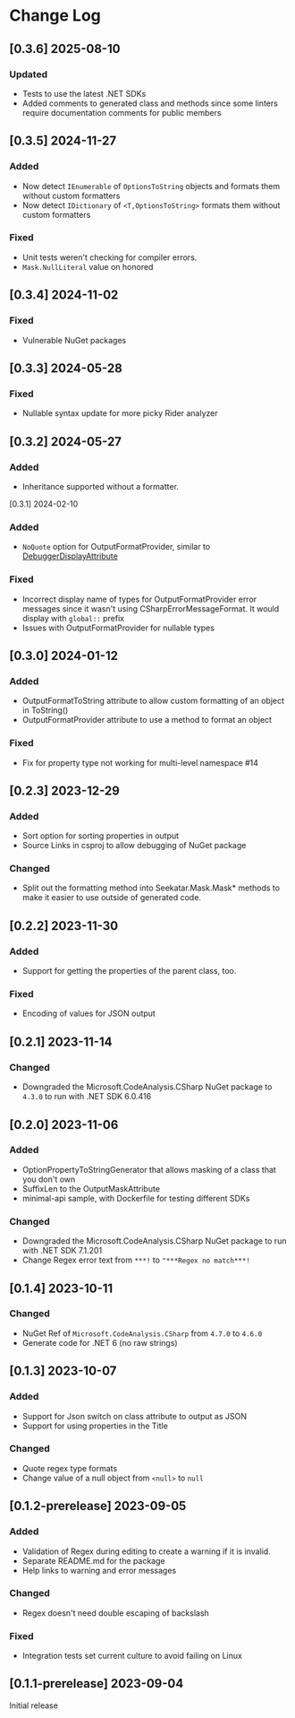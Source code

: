 # Change Log

## [0.3.6] 2025-08-10

### Updated

- Tests to use the latest .NET SDKs
- Added comments to generated class and methods since some linters require documentation comments for public members

## [0.3.5] 2024-11-27

### Added

- Now detect `IEnumerable` of `OptionsToString` objects and formats them without custom formatters
- Now detect `IDictionary` of `<T,OptionsToString>` formats them without custom formatters

### Fixed

- Unit tests weren't checking for compiler errors.
- `Mask.NullLiteral` value on honored

## [0.3.4] 2024-11-02

### Fixed

- Vulnerable NuGet packages

## [0.3.3] 2024-05-28

### Fixed

- Nullable syntax update for more picky Rider analyzer

## [0.3.2] 2024-05-27

### Added

- Inheritance supported without a formatter.

[0.3.1] 2024-02-10

### Added

- `NoQuote` option for OutputFormatProvider, similar to [DebuggerDisplayAttribute](https://learn.microsoft.com/en-us/visualstudio/debugger/using-the-debuggerdisplay-attribute?view=vs-2022)

### Fixed

- Incorrect display name of types for OutputFormatProvider error messages since it wasn't using CSharpErrorMessageFormat. It would display with `global::` prefix
- Issues with OutputFormatProvider for nullable types

## [0.3.0] 2024-01-12

### Added

- OutputFormatToString attribute to allow custom formatting of an object in ToString()
- OutputFormatProvider attribute to use a method to format an object

### Fixed

- Fix for property type not working for multi-level namespace #14

## [0.2.3] 2023-12-29

### Added

- Sort option for sorting properties in output
- Source Links in csproj to allow debugging of NuGet package

### Changed

- Split out the formatting method into Seekatar.Mask.Mask* methods to make it easier to use outside of generated code.

## [0.2.2] 2023-11-30

### Added

- Support for getting the properties of the parent class, too.

### Fixed

- Encoding of values for JSON output

## [0.2.1] 2023-11-14

### Changed

- Downgraded the Microsoft.CodeAnalysis.CSharp NuGet package to `4.3.0` to run with .NET SDK 6.0.416

## [0.2.0] 2023-11-06

### Added

- OptionPropertyToStringGenerator that allows masking of a class that you don't own
- SuffixLen to the OutputMaskAttribute
- minimal-api sample, with Dockerfile for testing different SDKs

### Changed

- Downgraded the Microsoft.CodeAnalysis.CSharp NuGet package to run with .NET SDK 7.1.201
- Change Regex error text from `***!` to `"***Regex no match***!`

## [0.1.4] 2023-10-11

### Changed

- NuGet Ref of `Microsoft.CodeAnalysis.CSharp` from `4.7.0` to `4.6.0`
- Generate code for .NET 6 (no raw strings)

## [0.1.3] 2023-10-07

### Added

- Support for Json switch on class attribute to output as JSON
- Support for using properties in the Title

### Changed

- Quote regex type formats
- Change value of a null object from `<null>` to `null`

## [0.1.2-prerelease] 2023-09-05

### Added

- Validation of Regex during editing to create a warning if it is invalid.
- Separate README.md for the package
- Help links to warning and error messages

### Changed

- Regex doesn't need double escaping of backslash

### Fixed

- Integration tests set current culture to avoid failing on Linux

## [0.1.1-prerelease] 2023-09-04

Initial release
